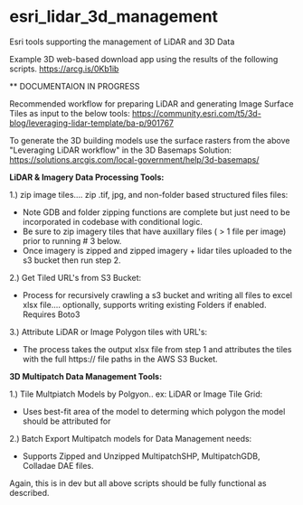 # esri_lidar_3d_management
Esri tools supporting the management of LiDAR and 3D Data

Example 3D web-based download app using the results of the following scripts.
https://arcg.is/0Kb1ib

** DOCUMENTAION IN PROGRESS

Recommended workflow for preparing LiDAR and generating Image Surface Tiles as input to the below tools:
https://community.esri.com/t5/3d-blog/leveraging-lidar-template/ba-p/901767

To generate the 3D building models use the surface rasters from the above "Leveraging LiDAR workflow" in the 3D Basemaps Solution:
https://solutions.arcgis.com/local-government/help/3d-basemaps/

<b>LiDAR & Imagery Data Processing Tools:</b>

1.) zip image tiles.... zip .tif, jpg, and non-folder based structured files files:
- Note GDB and folder zipping functions are complete but just need to be incorporated in codebase with conditional logic.
- Be sure to zip imagery tiles that have auxillary files ( > 1 file per image) prior to running # 3 below.
- Once imagery is zipped and zipped imagery + lidar tiles uploaded to the s3 bucket then run step 2.

2.) Get Tiled URL's from S3 Bucket:
- Process for recursively crawling a s3 bucket and writing all files to excel xlsx file.... optionally, supports writing existing Folders if enabled. Requires Boto3

3.) Attribute LiDAR or Image Polygon tiles with URL's:
- The process takes the output xlsx file from step 1 and attributes the tiles with the full https:// file paths in the AWS S3 Bucket. 

<b>3D Multipatch Data Management Tools:</b>

1.) Tile Multpiatch Models by Polgyon.. ex: LiDAR or Image Tile Grid:
- Uses best-fit area of the model to determing which polygon the model should be attributed for

2.) Batch Export Multipatch models for Data Management needs:
- Supports Zipped and Unzipped MultipatchSHP, MultipatchGDB, Colladae DAE files.

Again, this is in dev but all above scripts should be fully functional as described.
